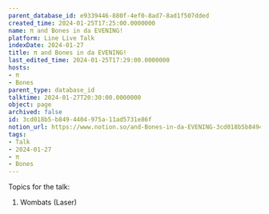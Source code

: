 ```yaml
---
parent_database_id: e9339446-880f-4ef0-8ad7-8ad1f507dded
created_time: 2024-01-25T17:25:00.0000000
name: π and Bones in da EVENING!
platform: Line Live Talk
indexDate: 2024-01-27
title: π and Bones in da EVENING!
last_edited_time: 2024-01-25T17:29:00.0000000
hosts:
- π
- Bones
parent_type: database_id
talktime: 2024-01-27T20:30:00.0000000
object: page
archived: false
id: 3cd018b5-b849-4404-975a-11ad5731e86f
notion_url: https://www.notion.so/and-Bones-in-da-EVENING-3cd018b5b8494404975a11ad5731e86f
tags:
- Talk
- 2024-01-27
- π
- Bones
---
```


Topics for the talk:
1. Wombats (Laser)

























